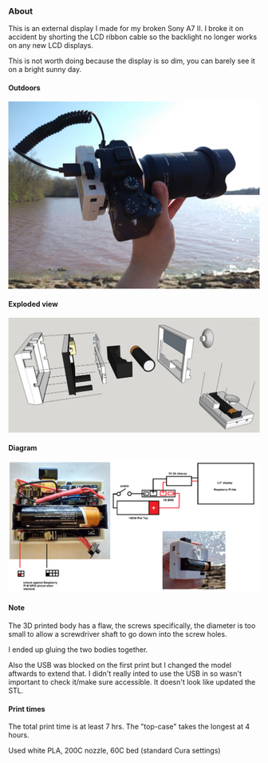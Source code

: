 ### About
This is an external display I made for my broken Sony A7 II. I broke it on accident by shorting the LCD ribbon cable so the backlight no longer works on any new LCD displays.

This is not worth doing because the display is so dim, you can barely see it on a bright sunny day.

#### Outdoors
<img src="./external-display-1.JPG" width="800"/>

#### Exploded view
<img src="./exploded-view.JPG" width="800"/>

#### Diagram

<img src="./diagram.png" width="800"/>

#### Note
The 3D printed body has a flaw, the screws specifically, the diameter is too small to allow a screwdriver shaft to go down into the screw holes.

I ended up gluing the two bodies together.

Also the USB was blocked on the first print but I changed the model aftwards to extend that. I didn't really inted to use the USB in so wasn't important to check it/make sure accessible. It doesn't look like updated the STL.

#### Print times
The total print time is at least 7 hrs. The "top-case" takes the longest at 4 hours.

Used white PLA, 200C nozzle, 60C bed (standard Cura settings)
